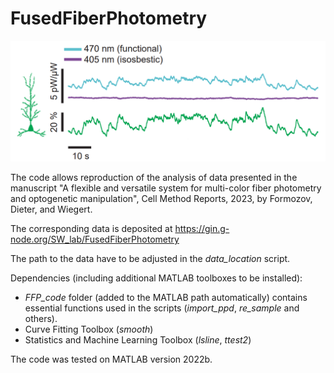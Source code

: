 # FusedFiberPhotometry

![Fused Fiber Photometry of Genetically Encoded Calcium Indicator in vivo](photometry_calcium_activity_405_470nm.png)

The code allows reproduction of the analysis of data presented in the manuscript "A flexible and versatile system for multi-color fiber photometry and optogenetic manipulation", Cell Method Reports, 2023, by Formozov, Dieter, and Wiegert. 

The corresponding data is deposited at https://gin.g-node.org/SW_lab/FusedFiberPhotometry

The path to the data have to be adjusted in the *data_location* script. 

Dependencies (including additional MATLAB toolboxes to be installed):
- *FFP_code* folder (added to the MATLAB path automatically) contains essential functions used in the scripts (*import_ppd*, *re_sample* and others).
- Curve Fitting Toolbox (*smooth*)
- Statistics and Machine Learning Toolbox (*lsline*, *ttest2*)  

The code was tested on MATLAB version 2022b.
